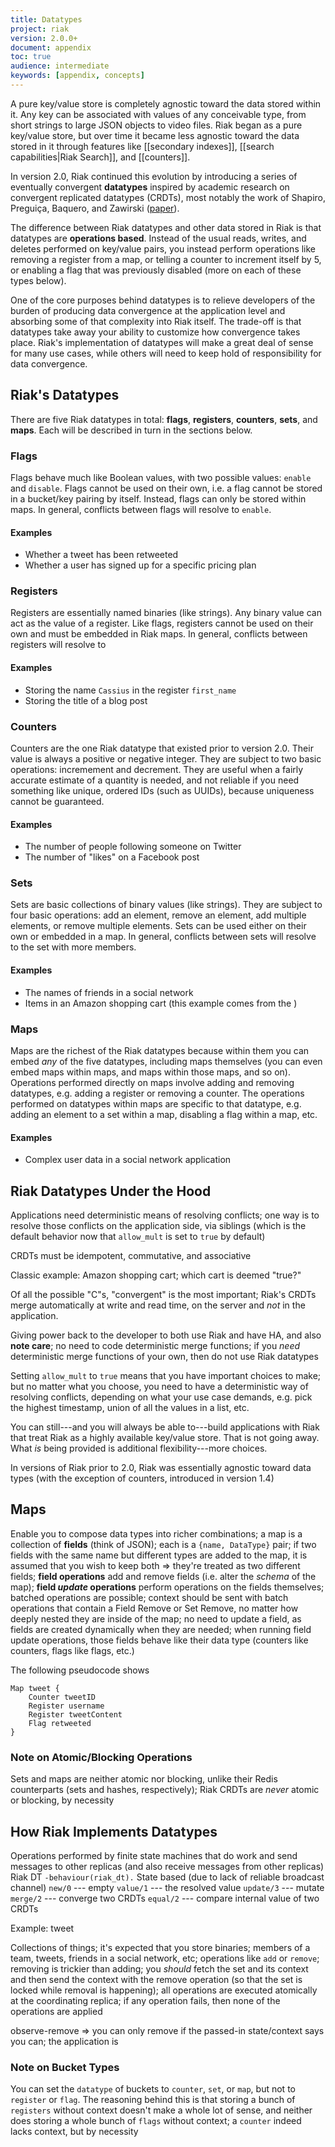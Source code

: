 ```yaml
---
title: Datatypes
project: riak
version: 2.0.0+
document: appendix
toc: true
audience: intermediate
keywords: [appendix, concepts]
---
```


A pure key/value store is completely agnostic toward the data stored within it. Any key can be associated with values of any conceivable type, from short strings to large JSON objects to video files. Riak began as a pure key/value store, but over time it became less agnostic toward the data stored in it through features like [[secondary indexes]], [[search capabilities|Riak Search]], and [[counters]].

In version 2.0, Riak continued this evolution by introducing a series of eventually convergent **datatypes** inspired by academic research on convergent replicated datatypes (CRDTs), most notably the work of Shapiro, Preguiça, Baquero, and Zawirski ([paper](http://hal.upmc.fr/docs/00/55/55/88/PDF/techreport.pdf)).

The difference between Riak datatypes and other data stored in Riak is that datatypes are **operations based**. Instead of the usual reads, writes, and deletes performed on key/value pairs, you instead perform operations like removing a register from a map, or telling a counter to increment itself by 5, or enabling a flag that was previously disabled (more on each of these types below).

One of the core purposes behind datatypes is to relieve developers of the burden of producing data convergence at the application level and absorbing some of that complexity into Riak itself. The trade-off is that datatypes take away your ability to customize how convergence takes place. Riak's implementation of datatypes will make a great deal of sense for many use cases, while others will need to keep hold of responsibility for data convergence.

## Riak's Datatypes

There are five Riak datatypes in total: **flags**, **registers**, **counters**, **sets**, and **maps**. Each will be described in turn in the sections below.

### Flags

Flags behave much like Boolean values, with two possible values: `enable` and `disable`. Flags cannot be used on their own, i.e. a flag cannot be stored in a bucket/key pairing by itself. Instead, flags can only be stored within maps. In general, conflicts between flags will resolve to `enable`.

#### Examples

* Whether a tweet has been retweeted
* Whether a user has signed up for a specific pricing plan

### Registers

Registers are essentially named binaries (like strings). Any binary value can act as the value of a register. Like flags, registers cannot be used on their own and must be embedded in Riak maps. In general, conflicts between registers will resolve to 

#### Examples

* Storing the name `Cassius` in the register `first_name`
* Storing the title of a blog post

### Counters

Counters are the one Riak datatype that existed prior to version 2.0. Their value is always a positive or negative integer. They are subject to two basic operations: incremement and decrement. They are useful when a fairly accurate estimate of a quantity is needed, and not reliable if you need something like unique, ordered IDs (such as UUIDs), because uniqueness cannot be guaranteed.

#### Examples

* The number of people following someone on Twitter
* The number of "likes" on a Facebook post

### Sets

Sets are basic collections of binary values (like strings). They are subject to four basic operations: add an element, remove an element, add multiple elements, or remove multiple elements. Sets can be used either on their own or embedded in a map. In general, conflicts between sets will resolve to the set with more members.

#### Examples

* The names of friends in a social network
* Items in an Amazon shopping cart (this example comes from the )

### Maps

Maps are the richest of the Riak datatypes because within them you can embed _any_ of the five datatypes, including maps themselves (you can even embed maps within maps, and maps within those maps, and so on). Operations performed directly on maps involve adding and removing datatypes, e.g. adding a register or removing a counter. The operations performed on datatypes within maps are specific to that datatype, e.g. adding an element to a set within a map, disabling a flag within a map, etc.

#### Examples

* Complex user data in a social network application

## Riak Datatypes Under the Hood

Applications need deterministic means of resolving conflicts; one way is to resolve those conflicts on the application side, via siblings (which is the default behavior now that `allow_mult` is set to `true` by default)

CRDTs must be idempotent, commutative, and associative

Classic example: Amazon shopping cart; which cart is deemed "true?"

Of all the possible "C"s, "convergent" is the most important; Riak's CRDTs merge automatically at write and read time, on the server and _not_ in the application.

Giving power back to the developer to both use Riak and have HA, and also **note care**; no need to code deterministic merge functions; if you _need_ deterministic merge functions of your own, then do not use Riak datatypes

Setting `allow_mult` to `true` means that you have important choices to make; but no matter what you choose, you need to have a deterministic way of resolving conflicts, depending on what your use case demands, e.g. pick the highest timestamp, union of all the values in a list, etc.

You can still---and you will always be able to---build applications with Riak that treat Riak as a highly available key/value store. That is not going away. What _is_ being provided is additional flexibility---more choices.

In versions of Riak prior to 2.0, Riak was essentially agnostic toward data types (with the exception of counters, introduced in version 1.4)

## Maps

Enable you to compose data types into richer combinations; a map is a collection of **fields** (think of JSON); each is a `{name, DataType}` pair; if two fields with the same name but different types are added to the map, it is assumed that you wish to keep both => they're treated as two different fields; **field operations** add and remove fields (i.e. alter the _schema_ of the map); **field _update_ operations** perform operations on the fields themselves; batched operations are possible; context should be sent with batch operations that contain a Field Remove or Set Remove, no matter how deeply nested they are inside of the map; no need to update a field, as fields are created dynamically when they are needed; when running field update operations, those fields behave like their data type (counters like counters, flags like flags, etc.)

The following pseudocode shows 

```
Map tweet {
    Counter tweetID
    Register username
    Register tweetContent
    Flag retweeted
}
```



### Note on Atomic/Blocking Operations

Sets and maps are neither atomic nor blocking, unlike their Redis counterparts (sets and hashes, respectively); Riak CRDTs are _never_ atomic or blocking, by necessity

## How Riak Implements Datatypes

Operations performed by finite state machines that do work and send messages to other replicas (and also receive messages from other replicas)
Riak DT
`-behaviour(riak_dt).`
State based (due to lack of reliable broadcast channel)
`new/0` --- empty
`value/1` --- the resolved value
`update/3` --- mutate
`merge/2` --- converge two CRDTs
`equal/2` --- compare internal value of two CRDTs

Example: tweet

Collections of things; it's expected that you store binaries; members of a team, tweets, friends in a social network, etc; operations like `add` or `remove`; removing is trickier than adding; you _should_ fetch the set and its context and then send the context with the remove operation (so that the set is locked while removal is happening); all operations are executed atomically at the coordinating replica; if any operation fails, then none of the operations are applied

observe-remove => you can only remove if the passed-in state/context says you can; the application is

### Note on Bucket Types

You can set the `datatype` of buckets to `counter`, `set`, or `map`, but not to `register` or `flag`. The reasoning behind this is that storing a bunch of `registers` without context doesn't make a whole lot of sense, and neither does storing a whole bunch of `flags` without context; a `counter` indeed lacks context, but by necessity

